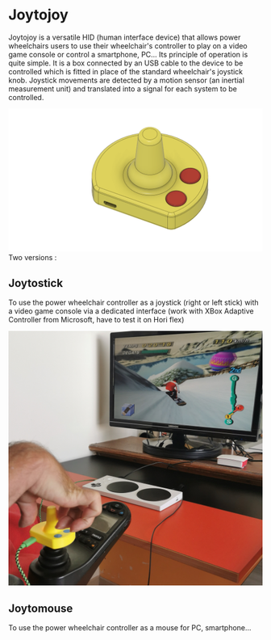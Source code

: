 # Joytojoy 
Joytojoy is a versatile HID (human interface device) that allows power wheelchairs users to use their wheelchair's controller to play on a video game console or control a smartphone, PC...
Its principle of operation is quite simple. It is a box connected by an USB cable to the device to be controlled which is fitted in place of the standard wheelchair's joystick knob. Joystick movements are detected by a motion sensor (an inertial measurement unit) and translated into a signal for each system to be controlled. 

<img src="https://github.com/mak2Ergo/Joytojoy/blob/23f819e93c3e9cbcb9d7eeaaae773f0ff7e2927d/RESSOURCES_IMAGES/Joytomouse.png" width="600">
Two versions : 

## Joytostick
To use the power wheelchair controller as a joystick (right or left stick) with a video game console via a dedicated interface (work with XBox Adaptive Controller from Microsoft, have to test it on Hori flex)

<img src="https://github.com/mak2Ergo/Joytojoy/blob/69946dcba7083849e48d5e35c0fce1bb8aebfe88/RESSOURCES_IMAGES/1080.jpg" width="600">

## Joytomouse
To use the power wheelchair controller as a mouse for PC, smartphone...


